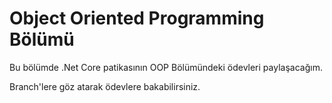 # Object Oriented Programming Bölümü
Bu bölümde .Net Core patikasının OOP Bölümündeki ödevleri paylaşacağım.

Branch'lere göz atarak ödevlere bakabilirsiniz.
